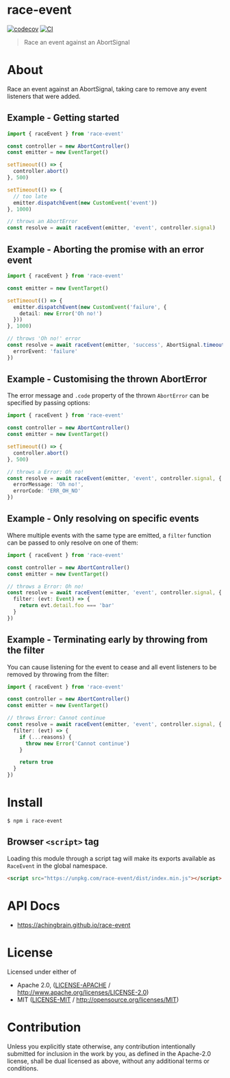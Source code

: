 # race-event

[![codecov](https://img.shields.io/codecov/c/github/achingbrain/race-event.svg?style=flat-square)](https://codecov.io/gh/achingbrain/race-event)
[![CI](https://img.shields.io/github/actions/workflow/status/achingbrain/race-event/js-test-and-release.yml?branch=main\&style=flat-square)](https://github.com/achingbrain/race-event/actions/workflows/js-test-and-release.yml?query=branch%3Amain)

> Race an event against an AbortSignal

# About

<!--

!IMPORTANT!

Everything in this README between "# About" and "# Install" is automatically
generated and will be overwritten the next time the doc generator is run.

To make changes to this section, please update the @packageDocumentation section
of src/index.js or src/index.ts

To experiment with formatting, please run "npm run docs" from the root of this
repo and examine the changes made.

-->

Race an event against an AbortSignal, taking care to remove any event
listeners that were added.

## Example - Getting started

```TypeScript
import { raceEvent } from 'race-event'

const controller = new AbortController()
const emitter = new EventTarget()

setTimeout(() => {
  controller.abort()
}, 500)

setTimeout(() => {
  // too late
  emitter.dispatchEvent(new CustomEvent('event'))
}, 1000)

// throws an AbortError
const resolve = await raceEvent(emitter, 'event', controller.signal)
```

## Example - Aborting the promise with an error event

```TypeScript
import { raceEvent } from 'race-event'

const emitter = new EventTarget()

setTimeout(() => {
  emitter.dispatchEvent(new CustomEvent('failure', {
    detail: new Error('Oh no!')
  }))
}, 1000)

// throws 'Oh no!' error
const resolve = await raceEvent(emitter, 'success', AbortSignal.timeout(5000), {
  errorEvent: 'failure'
})
```

## Example - Customising the thrown AbortError

The error message and `.code` property of the thrown `AbortError` can be
specified by passing options:

```TypeScript
import { raceEvent } from 'race-event'

const controller = new AbortController()
const emitter = new EventTarget()

setTimeout(() => {
  controller.abort()
}, 500)

// throws a Error: Oh no!
const resolve = await raceEvent(emitter, 'event', controller.signal, {
  errorMessage: 'Oh no!',
  errorCode: 'ERR_OH_NO'
})
```

## Example - Only resolving on specific events

Where multiple events with the same type are emitted, a `filter` function can
be passed to only resolve on one of them:

```TypeScript
import { raceEvent } from 'race-event'

const controller = new AbortController()
const emitter = new EventTarget()

// throws a Error: Oh no!
const resolve = await raceEvent(emitter, 'event', controller.signal, {
  filter: (evt: Event) => {
    return evt.detail.foo === 'bar'
  }
})
```

## Example - Terminating early by throwing from the filter

You can cause listening for the event to cease and all event listeners to be
removed by throwing from the filter:

```TypeScript
import { raceEvent } from 'race-event'

const controller = new AbortController()
const emitter = new EventTarget()

// throws Error: Cannot continue
const resolve = await raceEvent(emitter, 'event', controller.signal, {
  filter: (evt) => {
    if (...reasons) {
      throw new Error('Cannot continue')
    }

    return true
  }
})
```

# Install

```console
$ npm i race-event
```

## Browser `<script>` tag

Loading this module through a script tag will make its exports available as `RaceEvent` in the global namespace.

```html
<script src="https://unpkg.com/race-event/dist/index.min.js"></script>
```

# API Docs

- <https://achingbrain.github.io/race-event>

# License

Licensed under either of

- Apache 2.0, ([LICENSE-APACHE](https://github.com/achingbrain/race-event/LICENSE-APACHE) / <http://www.apache.org/licenses/LICENSE-2.0>)
- MIT ([LICENSE-MIT](https://github.com/achingbrain/race-event/LICENSE-MIT) / <http://opensource.org/licenses/MIT>)

# Contribution

Unless you explicitly state otherwise, any contribution intentionally submitted for inclusion in the work by you, as defined in the Apache-2.0 license, shall be dual licensed as above, without any additional terms or conditions.
